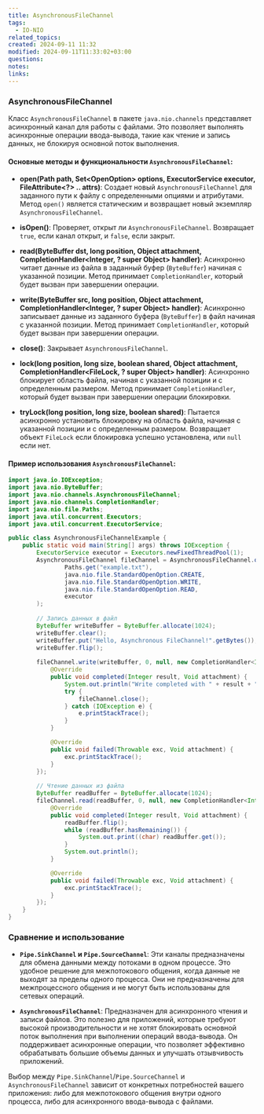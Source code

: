 ```yaml
---
title: AsynchronousFileChannel
tags:
  - IO-NIO
related_topics: 
created: 2024-09-11 11:32
modified: 2024-09-11T11:33:02+03:00
questions: 
notes: 
links: 
---
```

### AsynchronousFileChannel

Класс `AsynchronousFileChannel` в пакете `java.nio.channels` представляет асинхронный канал для работы с файлами. Это позволяет выполнять асинхронные операции ввода-вывода, такие как чтение и запись данных, не блокируя основной поток выполнения.

#### Основные методы и функциональности `AsynchronousFileChannel`:

- **open(Path path, Set\<OpenOption> options, ExecutorService executor, FileAttribute\<?> .. attrs)**: Создает новый `AsynchronousFileChannel` для заданного пути к файлу с определенными опциями и атрибутами. Метод `open()` является статическим и возвращает новый экземпляр `AsynchronousFileChannel`.
    
- **isOpen()**: Проверяет, открыт ли `AsynchronousFileChannel`. Возвращает `true`, если канал открыт, и `false`, если закрыт.
    
- **read(ByteBuffer dst, long position, Object attachment, CompletionHandler<Integer, ? super Object> handler)**: Асинхронно читает данные из файла в заданный буфер (`ByteBuffer`) начиная с указанной позиции. Метод принимает `CompletionHandler`, который будет вызван при завершении операции.
    
- **write(ByteBuffer src, long position, Object attachment, CompletionHandler<Integer, ? super Object> handler)**: Асинхронно записывает данные из заданного буфера (`ByteBuffer`) в файл начиная с указанной позиции. Метод принимает `CompletionHandler`, который будет вызван при завершении операции.
    
- **close()**: Закрывает `AsynchronousFileChannel`.
    
- **lock(long position, long size, boolean shared, Object attachment, CompletionHandler<FileLock, ? super Object> handler)**: Асинхронно блокирует область файла, начиная с указанной позиции и с определенным размером. Метод принимает `CompletionHandler`, который будет вызван при завершении операции блокировки.
    
- **tryLock(long position, long size, boolean shared)**: Пытается асинхронно установить блокировку на область файла, начиная с указанной позиции и с определенным размером. Возвращает объект `FileLock` если блокировка успешно установлена, или `null` если нет.
    

#### Пример использования `AsynchronousFileChannel`:
```java
import java.io.IOException;
import java.nio.ByteBuffer;
import java.nio.channels.AsynchronousFileChannel;
import java.nio.channels.CompletionHandler;
import java.nio.file.Paths;
import java.util.concurrent.Executors;
import java.util.concurrent.ExecutorService;

public class AsynchronousFileChannelExample {
    public static void main(String[] args) throws IOException {
        ExecutorService executor = Executors.newFixedThreadPool(1);
        AsynchronousFileChannel fileChannel = AsynchronousFileChannel.open(
                Paths.get("example.txt"),
                java.nio.file.StandardOpenOption.CREATE,
                java.nio.file.StandardOpenOption.WRITE,
                java.nio.file.StandardOpenOption.READ,
                executor
        );
        
        // Запись данных в файл
        ByteBuffer writeBuffer = ByteBuffer.allocate(1024);
        writeBuffer.clear();
        writeBuffer.put("Hello, Asynchronous FileChannel!".getBytes());
        writeBuffer.flip();
        
        fileChannel.write(writeBuffer, 0, null, new CompletionHandler<Integer, Void>() {
            @Override
            public void completed(Integer result, Void attachment) {
                System.out.println("Write completed with " + result + " bytes written.");
                try {
                    fileChannel.close();
                } catch (IOException e) {
                    e.printStackTrace();
                }
            }

            @Override
            public void failed(Throwable exc, Void attachment) {
                exc.printStackTrace();
            }
        });
        
        // Чтение данных из файла
        ByteBuffer readBuffer = ByteBuffer.allocate(1024);
        fileChannel.read(readBuffer, 0, null, new CompletionHandler<Integer, Void>() {
            @Override
            public void completed(Integer result, Void attachment) {
                readBuffer.flip();
                while (readBuffer.hasRemaining()) {
                    System.out.print((char) readBuffer.get());
                }
                System.out.println();
            }

            @Override
            public void failed(Throwable exc, Void attachment) {
                exc.printStackTrace();
            }
        });
    }
}

```

### Сравнение и использование

- **`Pipe.SinkChannel` и `Pipe.SourceChannel`**: Эти каналы предназначены для обмена данными между потоками в одном процессе. Это удобное решение для межпотокового общения, когда данные не выходят за пределы одного процесса. Они не предназначены для межпроцессного общения и не могут быть использованы для сетевых операций.
    
- **`AsynchronousFileChannel`**: Предназначен для асинхронного чтения и записи файлов. Это полезно для приложений, которые требуют высокой производительности и не хотят блокировать основной поток выполнения при выполнении операций ввода-вывода. Он поддерживает асинхронные операции, что позволяет эффективно обрабатывать большие объемы данных и улучшать отзывчивость приложений.
    

Выбор между `Pipe.SinkChannel`/`Pipe.SourceChannel` и `AsynchronousFileChannel` зависит от конкретных потребностей вашего приложения: либо для межпотокового общения внутри одного процесса, либо для асинхронного ввода-вывода с файлами.